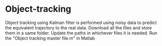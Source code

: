# Object-tracking
Object tracking using Kalman filter is performed using noisy data to predict the equivalent trajectory to the real data.
Download all the files and store them in a same folder. Update the paths in whichever files it is needed. Run the "Object tracking master file.m" in Matlab
